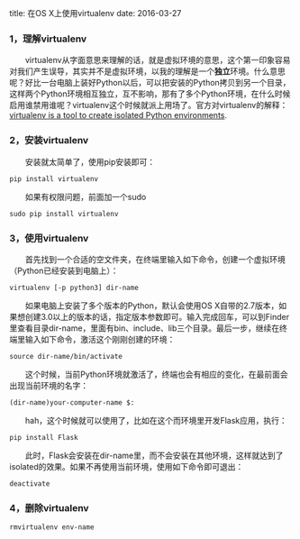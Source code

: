 title: 在OS X上使用virtualenv
date: 2016-03-27



### 1，理解virtualenv
&emsp;&emsp;virtualenv从字面意思来理解的话，就是虚拟环境的意思，这个第一印象容易对我们产生误导，其实并不是虚拟环境，以我的理解是一个**独立**环境。什么意思呢？好比一台电脑上装好Python以后，可以把安装的Python拷贝到另一个目录，这样两个Python环境相互独立，互不影响，那有了多个Python环境，在什么时候启用谁禁用谁呢？virtualenv这个时候就派上用场了。官方对virtualenv的解释：[virtualenv is a tool to create isolated Python environments](https://virtualenv.pypa.io/).



### 2，安装virtualenv
&emsp;&emsp;安装就太简单了，使用pip安装即可：

```
pip install virtualenv
```

&emsp;&emsp;如果有权限问题，前面加一个sudo

```
sudo pip install virtualenv
```


### 3，使用virtualenv

&emsp;&emsp;首先找到一个合适的空文件夹，在终端里输入如下命令，创建一个虚拟环境（Python已经安装到电脑上）：
```
virtualenv [-p python3] dir-name
```

&emsp;&emsp;如果电脑上安装了多个版本的Python，默认会使用OS X自带的2.7版本，如果想创建3.0以上的版本的话，指定版本参数即可。输入完成回车，可以到Finder里查看目录dir-name，里面有bin、include、lib三个目录。最后一步，继续在终端里输入如下命令，激活这个刚刚创建的环境：

```
source dir-name/bin/activate
```

&emsp;&emsp;这个时候，当前Python环境就激活了，终端也会有相应的变化，在最前面会出现当前环境的名字：

```
(dir-name)your-computer-name $:
```

&emsp;&emsp;hah，这个时候就可以使用了，比如在这个而环境里开发Flask应用，执行：
```
pip install Flask
```

&emsp;&emsp;此时，Flask会安装在dir-name里，而不会安装在其他环境，这样就达到了isolated的效果。如果不再使用当前环境，使用如下命令即可退出：

```
deactivate
```

### 4，删除virtualenv

```
rmvirtualenv env-name
```